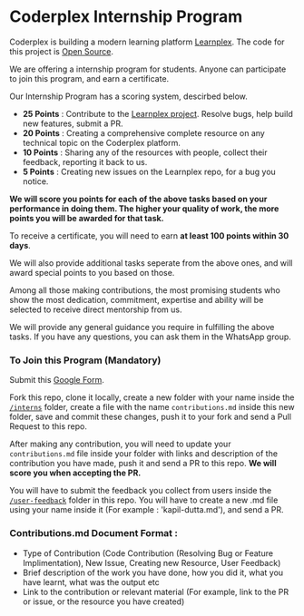 # Coderplex Internship Program
Coderplex is building a modern learning platform [Learnplex](https://coderplex.in). The code for this project is [Open Source](https://github.com/coderplex/learnplex).

We are offering a internship program for students. Anyone can participate to join this program, and earn a certificate. 

Our Internship Program has a scoring system, descirbed below.
- **25 Points** : Contribute to the [Learnplex project](https://github.com/coderplex/learnplex). Resolve bugs, help build new features, submit a PR. 
- **20 Points** : Creating a comprehensive complete resource on any technical topic on the Coderplex platform. 
- **10 Points** : Sharing any of the resources with people, collect their feedback, reporting it back to us. 
- **5 Points** : Creating new issues on the Learnplex repo, for a bug you notice.

**We will score you points for each of the above tasks based on your performance in doing them. The higher your quality of work, the more points you will be awarded for that task.**

To receive a certificate, you will need to earn **at least 100 points within 30 days**.

We will also provide additional tasks seperate from the above ones, and will award special points to you based on those. 

Among all those making contributions, the most promising students who show the most dedication, commitment, expertise and ability will be selected to receive direct mentorship from us. 

We will provide any general guidance you require in fulfilling the above tasks. If you have any questions, you can ask them in the WhatsApp group. 

### To Join this Program (Mandatory)
Submit this [Google Form](https://docs.google.com/forms/d/e/1FAIpQLSe_Hds8IYjYtQjxRN0zMBcUpZsZHhM_RVP0NTMSmnPDfkUwPQ/viewform).

Fork this repo, clone it locally, create a new folder with your name inside the [`/interns`](https://github.com/coderplex/internship/tree/master/interns) folder, create a file with the name `contributions.md` inside this new folder, save and commit these changes, push it to your fork and send a Pull Request to this repo.  

After making any contribution, you will need to update your `contributions.md` file inside your folder with links and description of the contribution you have made, push it and send a PR to this repo. **We will score you when accepting the PR.** 

You will have to submit the feedback you collect from users inside the [`/user-feedback`](https://github.com/coderplex/internship/tree/master/user-feedback) folder in this repo. You will have to create a new .md file using your name inside it (For example : 'kapil-dutta.md'), and send a PR. 

### Contributions.md Document Format : 
- Type of Contribution (Code Contribution (Resolving Bug or Feature Implimentation), New Issue, Creating new Resource, User Feedback)
- Brief description of the work you have done, how you did it, what you have learnt, what was the output etc
- Link to the contribution or relevant material (For example, link to the PR or issue, or the resource you have created)
